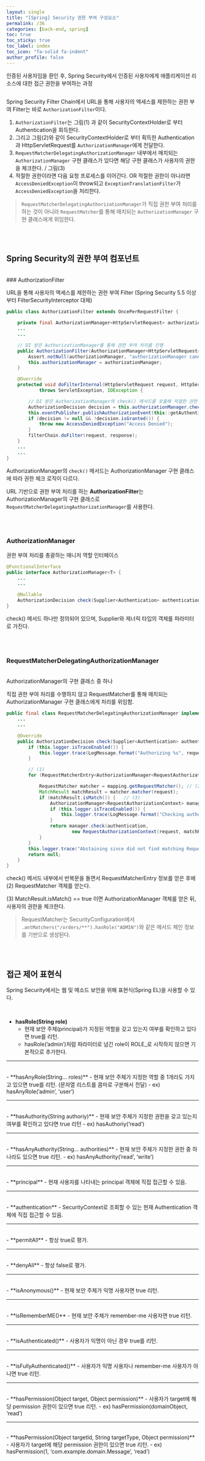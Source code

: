 ```yaml
---
layout: single
title: "[Spring] Security 권한 부여 구성요소"
permalink: /36
categories: [back-end, spring]
toc: true
toc_sticky: true
toc_label: index
toc_icon: "fa-solid fa-indent"
author_profile: false
---
```


인증된 사용자임을 환인 후, Spring Security에서 인증된 사용자에게 애플리케이션 리소스에 대한 접근 권한을 부여하는 과정

<p align="center"><img src="../images/36_1.png" alt=""></p>

Spring Security Filter Chain에서 URL을 통해 사용자의 엑세스를 제한하는 권한 부여 Filter는 바로 `AuthorizationFilter`이다.

1. `AuthorizationFilter`는 그림(1) 과 같이 SecurityContextHolder로 부터 Authentication을 회득한다.
2. 그리고 그림(2)와 같이 SecurityContextHolder로 부터 획득한 Authentication과 HttpServletRequest를 `AuthorizationManager`에게 전달한다.
3. `RequestMatcherDelegatingAuthorizationManager` 내부에서 매치되는 `AuthorizationManager` 구현 클래스가 있다면 해당 구현 클래스가 사용자의 권한을 체크한다. / 그림(3)
4. 적절한 권한이라면 다음 요청 프로세스를 이어간다. OR 적절한 권한이 아니라면 `AccessDeniedException`이 throw되고 `ExceptionTranslationFilter`가 `AccessDeniedException`을 처리한다.

> `RequestMatcherDelegatingAuthorizationManager`가 직접 권한 부여 처리를 하는 것이 아니라 `RequestMatcher`를 통해 매치되는 `AuthorizationManager` 구현 클래스에게 위임한다.

<br>

<br>

## Spring Security의 권한 부여 컴포넌트

<br>
### AuthorizationFilter

URL을 통해 사용자의 액세스를 제한하는 권한 부여 Filter (Spring Security 5.5 이상부터 FilterSecurityInterceptor 대체)

```java
public class AuthorizationFilter extends OncePerRequestFilter {

    private final AuthorizationManager<HttpServletRequest> authorizationManager;
    ...
    ...

    // DI 받은 AuthorizationManager를 통해 권한 부여 처리를 진행
    public AuthorizationFilter(AuthorizationManager<HttpServletRequest> authorizationManager) {
        Assert.notNull(authorizationManager, "authorizationManager cannot be null");
        this.authorizationManager = authorizationManager;
    }

    @Override
    protected void doFilterInternal(HttpServletRequest request, HttpServletResponse response, FilterChain filterChain)
            throws ServletException, IOException {

        // DI 받은 AuthorizationManager의 check() 메서드를 호출해 적절한 권한 부여 여부를 체크
        AuthorizationDecision decision = this.authorizationManager.check(this::getAuthentication, request);
        this.eventPublisher.publishAuthorizationEvent(this::getAuthentication, request, decision);
        if (decision != null && !decision.isGranted()) {
            throw new AccessDeniedException("Access Denied");
        }
        filterChain.doFilter(request, response);
    }
    ...
    ...
}
```
AuthorizationManager의 `check()` 메서드는 AuthorizationManager 구현 클래스에 따라 권한 체크 로직이 다르다.

URL 기반으로 권한 부여 처리를 하는 **AuthorizationFilter**는 AuthorizationManager의 구현 클래스로 `RequestMatcherDelegatingAuthorizationManager`를 사용한다.

<br>

<br>

### AuthorizationManager

권한 부여 처리를 총괄하는 매니저 역할 인터페이스

```java
@FunctionalInterface
public interface AuthorizationManager<T> {
    ...
    ...

    @Nullable
    AuthorizationDecision check(Supplier<Authentication> authentication, T object);
}
```

check() 메서드 하나만 정의되어 있으며,  Supplier와 제너릭 타입의 객체를 파라미터로 가진다.

<br>

<br>

### RequestMatcherDelegatingAuthorizationManager

<br>
AuthorizationManager의 구현 클래스 중 하나

직접 권한 부여 처리를 수행하지 않고 RequestMatcher를 통해 매치되는 AuthorizationManager 구현 클래스에게 처리를 위임함.

```java
public final class RequestMatcherDelegatingAuthorizationManager implements AuthorizationManager<HttpServletRequest> {
    ...
    ...

    @Override
    public AuthorizationDecision check(Supplier<Authentication> authentication, HttpServletRequest request) {
        if (this.logger.isTraceEnabled()) {
            this.logger.trace(LogMessage.format("Authorizing %s", request));
        }

        // (1)
        for (RequestMatcherEntry<AuthorizationManager<RequestAuthorizationContext>> mapping : this.mappings) {

            RequestMatcher matcher = mapping.getRequestMatcher(); // (2)
            MatchResult matchResult = matcher.matcher(request);
            if (matchResult.isMatch()) {   // (3)
                AuthorizationManager<RequestAuthorizationContext> manager = mapping.getEntry();
                if (this.logger.isTraceEnabled()) {
                    this.logger.trace(LogMessage.format("Checking authorization on %s using %s", request, manager));
                }
                return manager.check(authentication,
                        new RequestAuthorizationContext(request, matchResult.getVariables()));
            }
        }
        this.logger.trace("Abstaining since did not find matching RequestMatcher");
        return null;
    }
}
```

check() 메서드 내부에서 반복문을 돌면서 RequestMatcherEntry 정보를 얻은 후에 (2) RequestMatcher 객체를 얻는다.

(3) MatchResult.isMatch() == true 이면 AuthorizationManager 객체를 얻은 뒤, 사용자의 권한을 체크한다.

> RequestMatcher는 SecurityConfiguration에서 `.antMatchers("/orders/**").hasRole("ADMIN")`와 같은 메서드 체인 정보를 기반으로 생성된다.

<br>

<br>

## 접근 제어 표현식

Spring Security에서는 웹 및 메소드 보안을 위해 표현식(Spring EL)을 사용할 수 있다.

<br>

- **hasRole(String role)**
    - 현재 보안 주체(principal)가 지정된 역할을 갖고 있는지 여부를 확인하고 있다면 true를 리턴.
    - hasRole(’admin’)처럼 파라미터로 넘긴 role이 ROLE_로 시작하지 않으면 기본적으로 추가한다.

---

<br>
- **hasAnyRole(String… roles)**
    - 현재 보안 주체가 지정한 역할 중 1개라도 가지고 있으면 true를 리턴. (문자열 리스트를 콤마로 구분해서 전달)
    - ex) hasAnyRole(’admin’, ‘user’)

---

<br>
- **hasAuthority(String authoriy)**
    - 현재 보안 주체가 지정한 권한을 갖고 있는지 여부를 확인하고 있다면 true 리턴
    - ex) hasAuthoriy(’read’)

---

<br>
- **hasAnyAuthority(String… authorities)**
    - 현재 보안 주체가 지정한 권한 중 하나라도 있으면 true 리턴.
    - ex) hasAnyAuthority(’read’, ‘write’)

---

<br>
- **principal**
    - 현재 사용자를 나타내는 principal 객체에 직접 접근할 수 있음.

---

<br>
- **authentication**
    - SecurityContext로 조회할 수 있는 현재 Authentication 객체에 직접 접근할 수 있음.

---

<br>
- **permitAll**
    - 항상 true로 평가.

---

<br>
- **denyAll**
    - 항상 false로 평가.

---

<br>
- **isAnonymous()**
    - 현재 보안 주체가 익명 사용자면 true 리턴.

---

<br>
- **isRememberME()**
    - 현재 보안 주체가 remember-me 사용자면 true 리턴.

---

<br>
- **isAuthenticated()**
    - 사용자가 익명이 아닌 경우 true를 리턴.

---

<br>
- **isFullyAuthenticated()**
    - 사용자가 익명 사용자나 remember-me 사용자가 아니면 true 리턴.

---

<br>
- **hasPermission(Object target, Object permission)**
    - 사용자가 target에 해당 permission 권한이 있으면 true 리턴.
    - ex) hasPermission(domainObject, ‘read’)

---

<br>
- **hasPermission(Object targetId, String targetType, Object permission)**
    - 사용자가 target에 해당 permission 권한이 있으면 true 리턴.
    - ex) hasPermission(1, ‘com.example.domain.Message’, ‘read’)

<br>

<br>